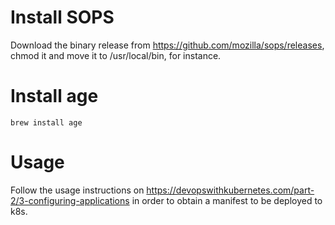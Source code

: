 # Install SOPS
Download the binary release from https://github.com/mozilla/sops/releases, chmod it and move it to /usr/local/bin, for instance.
# Install age
```
brew install age
```
# Usage
Follow the usage instructions on https://devopswithkubernetes.com/part-2/3-configuring-applications in order to obtain a manifest to be deployed to k8s.